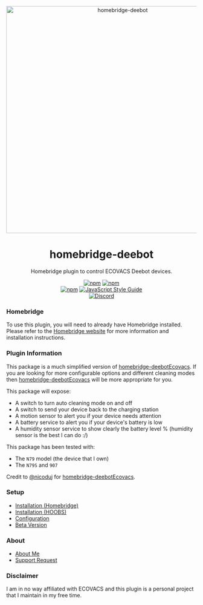 <p align="center">
   <a href="https://github.com/bwp91/homebridge-deebot"><img alt="homebridge-deebot" src="https://user-images.githubusercontent.com/43026681/95466026-ca9b5a80-0973-11eb-84ec-8c3dff2f655e.png" width="600px"></a>
</p>
<span align="center">
  
# homebridge-deebot 

Homebridge plugin to control ECOVACS Deebot devices.

[![npm](https://img.shields.io/npm/v/homebridge-deebot/latest?label=latest)](https://www.npmjs.com/package/homebridge-deebot)
[![npm](https://img.shields.io/npm/v/homebridge-deebot/beta?label=beta)](https://github.com/bwp91/homebridge-deebot/wiki/Beta-Version)   
[![npm](https://img.shields.io/npm/dt/homebridge-deebot)](https://www.npmjs.com/package/homebridge-deebot)
[![JavaScript Style Guide](https://img.shields.io/badge/code_style-standard-brightgreen.svg)](https://standardjs.com)   
[![Discord](https://img.shields.io/discord/432663330281226270?color=728ED5&logo=discord&label=discord)](https://discord.com/channels/432663330281226270/742733745743855627)

</span>

### Homebridge
To use this plugin, you will need to already have Homebridge installed. Please refer to the [Homebridge website](https://homebridge.io) for more information and installation instructions.

### Plugin Information

This package is a much simplified version of [homebridge-deebotEcovacs](https://github.com/nicoduj/homebridge-deebotEcovacs). If you are looking for more configurable options and different cleaning modes then [homebridge-deebotEcovacs](https://github.com/nicoduj/homebridge-deebotEcovacs) will be more appropriate for you.

This package will expose:
* A switch to turn auto cleaning mode on and off
* A switch to send your device back to the charging station
* A motion sensor to alert you if your device needs attention
* A battery service to alert you if your device's battery is low
* A humidity sensor service to show clearly the battery level % (humidity sensor is the best I can do :/)

This package has been tested with:
* The `N79` model (the device that I own)
* The `N79S` and `907`

Credit to [@nicoduj](https://github.com/nicoduj) for [homebridge-deebotEcovacs](https://github.com/nicoduj/homebridge-deebotEcovacs).

### Setup
* [Installation (Homebridge)](https://github.com/bwp91/homebridge-deebot/wiki/Installation-(Homebridge))
* [Installation (HOOBS)](https://github.com/bwp91/homebridge-deebot/wiki/Installation-(HOOBS))
* [Configuration](https://github.com/bwp91/homebridge-deebot/wiki/Configuration)
* [Beta Version](https://github.com/bwp91/homebridge-deebot/wiki/Beta-Version)

### About
* [About Me](https://github.com/sponsors/bwp91)
* [Support Request](https://github.com/bwp91/homebridge-deebot/issues/new/choose)

### Disclaimer
I am in no way affiliated with ECOVACS and this plugin is a personal project that I maintain in my free time.

